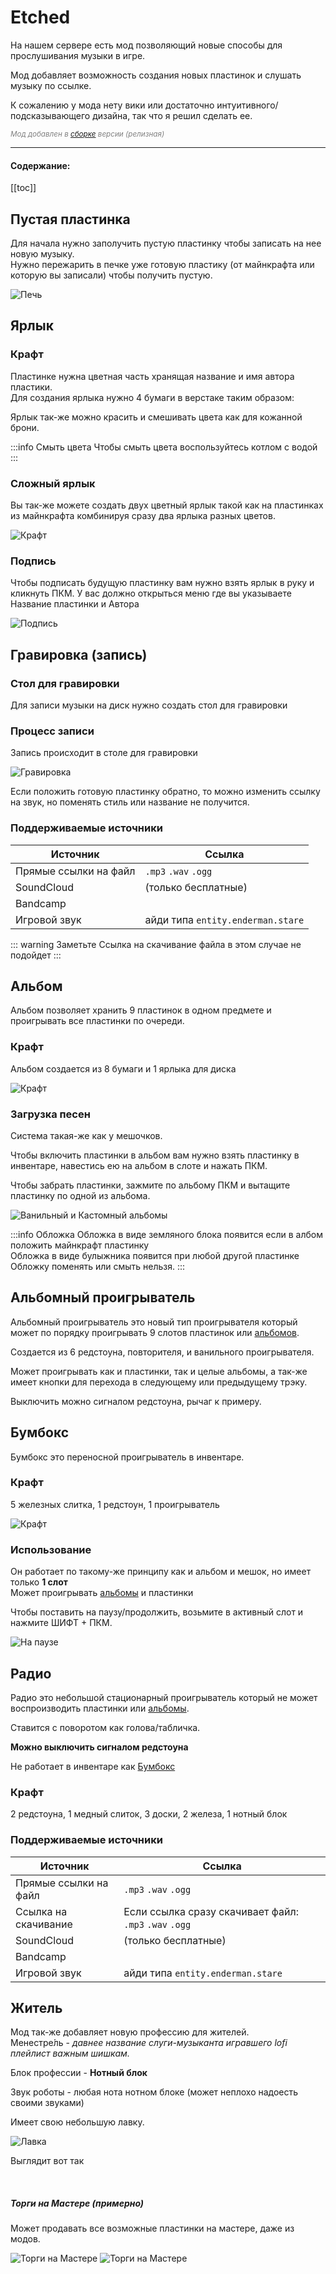 
# Etched
На нашем сервере есть мод позволяющий новые способы для прослушивания музыки в игре.<br/>

Мод добавляет возможность создания новых пластинок и слушать музыку по ссылке.<br/>

К сожалению у мода нету вики или достаточно интуитивного/подсказывающего дизайна, так что я решил сделать ее.

<Links :items="[
    { 
        name: 'Etched', 
        link: 'https://www.curseforge.com/minecraft/mc-mods/etched', 
        image: 'https://media.forgecdn.net/avatars/thumbnails/939/472/64/64/638419301379970746.png',
        desc: 'jackson, Farcr, Ozelot5836'
    }
  ]"
/>

*<span style="color: gray;"><sup>Мод добавлен в <a href='modpack#остальные'>сборке</a> версии <Badge type="info" text="v1.0" /> (релизная)</sup></span>* 

---

#### Содержание:
[[toc]]

## Пустая пластинка
Для начала нужно заполучить пустую пластинку чтобы записать на нее новую музыку. <br/>
Нужно пережарить в печке уже готовую пластику (от майнкрафта или которую вы записали) чтобы получить пустую. <br/>
<Badge type="warning" text="При пережарке записаной пластинки вы не получите ярлык" />

![Печь](/WIKI/ML-Magic/Etched/demo_img_1.png)


## Ярлык
### Крафт
Пластинке нужна цветная часть хранящая название и имя автора пластики.<br/>
Для создания ярлыка нужно 4 бумаги в верстаке таким образом:

<BlockCard size="big" :cards="[
  { content: '![demo_img_2](/WIKI/ML-Magic/Etched/demo_img_2.png)\nКрафт'},
  { content: '![demo_img_3](/WIKI/ML-Magic/Etched/demo_img_3.png)\nКрасить'},
]"/> 

Ярлык так-же можно красить и смешивать цвета как для кожанной брони.<br/>

:::info Смыть цвета
Чтобы смыть цвета воспользуйтесь котлом с водой
:::


### Сложный ярлык
Вы так-же можете создать двух цветный ярлык такой как на пластинках из майнкрафта комбинируя сразу два ярлыка разных цветов.

![Крафт](/WIKI/ML-Magic/Etched/demo_img_4.png)

### Подпись
Чтобы подписать будущую пластинку вам нужно взять ярлык в руку и кликнуть ПКМ.
У вас должно открыться меню где вы указываете Название пластинки и Автора

![Подпись](/WIKI/ML-Magic/Etched/demo_img_5.png)



## Гравировка (запись)
### Стол для гравировки
Для записи музыки на диск нужно создать стол для гравировки <br/>

<BlockCard size="big" :cards="[
  { content: '![demo_img_6](/WIKI/ML-Magic/Etched/demo_img_6.png)\nКрафт'},
  { content: '![demo_img_7](/WIKI/ML-Magic/Etched/demo_img_7.png)\nБлок'},
]"/> 

### Процесс записи
Запись происходит в столе для гравировки<br/>

![Гравировка](/WIKI/ML-Magic/Etched/demo_img_8.png)


Если положить готовую пластинку обратно, то можно изменить ссылку на звук, но поменять стиль или название не получится.

### Поддерживаемые источники
| Источник | Ссылка |
|---|---|
|Прямые ссылки на файл | `.mp3` `.wav` `.ogg` |
|SoundCloud | (только бесплатные)  |
|Bandcamp||
|Игровой звук| айди типа `entity.enderman.stare` |
::: warning Заметьте
Ссылка на скачивание файла в этом случае не подойдет
:::

## Альбом
Альбом позволяет хранить 9 пластинок в одном предмете и проигрывать все пластинки по очереди.<br/>


### Крафт
Альбом создается из 8 бумаги и 1 ярлыка для диска

![Крафт](/WIKI/ML-Magic/Etched/demo_img_9.png)


### Загрузка песен
Система такая-же как у мешочков.

Чтобы включить пластинки в альбом вам нужно взять пластинку в инвентаре, навестись ею на альбом в слоте и нажать ПКМ. 

Чтобы забрать пластинки, зажмите по альбому ПКМ и вытащите пластинку по одной из альбома.

![Ванильный и Кастомный альбомы](/WIKI/ML-Magic/Etched/demo_img_10.png) 


:::info Обложка
Обложка в виде земляного блока появится если в албом положить майнкрафт пластинку<br/>
Обложка в виде булыжника появится при любой другой пластинке<br/>
Обложку поменять или смыть нельзя.
:::


## Альбомный проигрыватель
Альбомный проигрыватель это новый тип проигрывателя который может по порядку проигрывать 9 слотов пластинок или [альбомов](#альбом).<br/>

Создается из 6 редстоуна, повторителя, и ванильного проигрывателя.

<BlockCard size="medium" :cards="[
  { content: '![demo_img_11](/WIKI/ML-Magic/Etched/demo_img_11.png)\nКрафт'},
  { content: '![demo_img_12](/WIKI/ML-Magic/Etched/demo_img_12.png)\nБлок'},
  { content: '![demo_img_13](/WIKI/ML-Magic/Etched/demo_img_13.png)\nМеню'},
]"/> 

Может проигрывать как и пластинки, так и целые альбомы, а так-же имеет кнопки для перехода в следующему или предыдущему трэку.

Выключить можно сигналом редстоуна, рычаг к примеру.

## Бумбокс

Бумбокс это переносной проигрыватель в инвентаре. 

### Крафт
5 железных слитка, 1 редстоун, 1 проигрыватель

![Крафт](/WIKI/ML-Magic/Etched/demo_img_14.png)


### Использование

Он работает по такому-же принципу как и альбом и мешок, но имеет только **1 слот**<br/>
Может проигрывать [альбомы](#альбом) и пластинки

Чтобы поставить на паузу/продолжить, возьмите в активный слот и нажмите ШИФТ + ПКМ.

![На паузе](/WIKI/ML-Magic/Etched/demo_img_15.png)

## Радио
Радио это небольшой стационарный проигрыватель который не может воспроизводить пластинки или [альбомы](#альбом).

Ставится с поворотом как голова/табличка.

**Можно выключить сигналом редстоуна**

Не работает в инвентаре как [Бумбокс](#бумбокс)

### Крафт
2 редстоуна, 1 медный слиток, 3 доски, 2 железа, 1 нотный блок

<BlockCard size="medium" :cards="[
  { content: '![demo_img_16](/WIKI/ML-Magic/Etched/demo_img_16.png)\nКрафт'},
  { content: '![demo_img_17](/WIKI/ML-Magic/Etched/demo_img_17.png)\nБлок'},
  { content: '![demo_img_18](/WIKI/ML-Magic/Etched/demo_img_18.png)\nМеню'},
]"/> 

### Поддерживаемые источники
| Источник | Ссылка |
|---|---|
|Прямые ссылки на файл | `.mp3` `.wav` `.ogg` |
|Ссылка на скачивание| Если ссылка сразу скачивает файл: `.mp3` `.wav` `.ogg`|
|SoundCloud | (только бесплатные)  |
|Bandcamp||
|Игровой звук| айди типа `entity.enderman.stare` |

## Житель
Мод так-же добавляет новую профессию для жителей.<br/>
Менестре́ль - *давнее название слуги-музыканта игравшего lofi плейлист важным шишкам.*

Блок профессии - **Нотный блок**

Звук роботы - любая нота нотном блоке (может неплохо надоесть своими звуками)

Имеет свою небольшую лавку. 

![Лавка](/WIKI/ML-Magic/Etched/demo_img_19.png)

Выглядит вот так

<BlockCard size="big" :cards="[
  { content: '![demo_img_20](/WIKI/ML-Magic/Etched/demo_img_20.png)'},
  { content: '![demo_img_21](/WIKI/ML-Magic/Etched/demo_img_21.png)'},
]"/> 
<br/>

##### Торги на Мастере (примерно) 
Может продавать все возможные пластинки на мастере, даже из модов.

![Торги на Мастере](/WIKI/ML-Magic/Etched/demo_img_22.png)
![Торги на Мастере](/WIKI/ML-Magic/Etched/demo_img_23.png)


